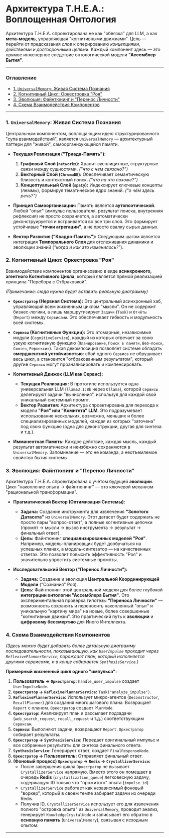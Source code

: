 # Архитектура T.H.E.A.: Воплощенная Онтология

Архитектура T.H.E.A. спроектирована не как "обвязка" для LLM, а как **мета-модель**, управляющая "когнитивными движками". Цель — перейти от предсказания *слов* к оперированию *концепциями, действиями и долгосрочными целями*. Каждый компонент здесь — это прямое инженерное следствие онтологической модели **"Ассемблер Бытия"**.

---

### Оглавление
*   [1. `UniversalMemory`: Живая Система Познания](#1-universalmemory-живая-система-познания)
*   [2. Когнитивный Цикл: Оркестровка "Роя"](#2-когнитивный-цикл-оркестровка-роя)
*   [3. Эволюция: Файнтюнинг и "Перенос Личности"](#3-эволюция-файнтюнинг-и-перенос-личности)
*   [4. Схема Взаимодействия Компонентов](#4-схема-взаимодействия-компонентов)

---

### 1. `UniversalMemory`: Живая Система Познания

Центральным компонентом, воплощающим идею структурированного "супа взаимодействий", является `UniversalMemory` — архитектурный паттерн для "живой", самоорганизующейся памяти.

*   **Текущая Реализация ("Триада-Память"):**
    1.  **Графовый Слой (`networkx`):** Хранит эксплицитные, структурные связи между сущностями. *("что с чем связано?")*
    2.  **Векторный Слой (`ChromaDB`):** Обеспечивает семантическую близость и контекстный поиск. *("что на что похоже?")*
    3.  **Концептуальный Слой (`spaCy`):** Индексирует ключевые концепты (леммы), формируя тематическое ядро знаний. *("о чём здесь речь?")*

*   **Принцип Самоорганизации:** Память является **аутопоэтической**. Любой "опыт" (импульс пользователя, результат поиска, внутренняя рефлексия) не просто сохраняется, а автоматически деконструируется и встраивается во все три слоя. Это формирует устойчивые **"точки агрегации"**, а не просто свалку сырых данных.

*   **Вектор Развития ("Квадро-Память"):** Следующим шагом является интеграция **Темпорального Слоя** для отслеживания динамики и эволюции знаний (*"когда и как это изменилось?"*).

### 2. Когнитивный Цикл: Оркестровка "Роя"

Взаимодействие компонентов организовано в виде **асинхронного, агентного Когнитивного Цикла**, который является прямой реализацией принципа "Перебора с Отбраковкой".

 
*(Примечание: сюда нужно будет вставить реальную диаграмму)*

*   **`Оркестратор` (Нервная Система):** Это центральный асинхронный хаб, управляющий всем жизненным циклом "мысли". Он не содержит бизнес-логики, а лишь маршрутизирует `Задачи` (`Task`) и `Отчёты` (`Report`) между `Сервисами`. Это обеспечивает гибкость и модульность всей системы.

*   **`Сервисы` (Когнитивные Функции):** Это атомарные, независимые модули (`CognitiveService`), каждый из которых отвечает за свою узкую когнитивную функцию (`Планирование`, `Поиск в памяти`, `Веб-поиск`, `Синтез`, `Рефлексия`). Такая декомпозиция позволяет системе обладать **эмерджентной устойчивостью**: сбой одного `Сервиса` не обрушивает весь цикл, а становится "отбракованным результатом", который другие `Сервисы` могут проанализировать и компенсировать.

*   **Когнитивный Движок (LLM как Сервис):**
    *   **Текущая Реализация:** В прототипе используется одна универсальная LLM (`llama3.1:8b` через `Ollama`), которой `Сервисы` делегируют задачи "вычисления", используя для каждой свой уникальный системный промпт.
    *   **Вектор Развития:** Архитектура спроектирована для перехода к модели **"Роя" или "Комитета" LLM**. Это подразумевает использование нескольких, возможно, меньших и более специализированных моделей, каждая из которых "заточена" под свою функцию (одна для деконструкции, другая для синтеза и т.д.).

*   **Имманентная Память:** Каждое действие, каждая мысль, каждый результат автоматически и неизбежно сохраняются в `UniversalMemory`. Запоминание — это не команда, а неотъемлемое свойство бытия системы.

### 3. Эволюция: Файнтюнинг и "Перенос Личности"

Архитектура T.H.E.A. спроектирована с учётом будущей **эволюции**. Цикл "накопление опыта -> файнтюнинг" — это ключевой механизм "рациональной трансформации".

*   **Прагматический Вектор (Оптимизация Системы):**
    *   **Задача:** Создание инструмента для извлечения **"Золотого Датасета"** из `UniversalMemory`. Этот датасет будет содержать не просто пары "вопрос-ответ", а полные когнитивные цепочки (промпт -> мысли -> вызов инструмента -> результат -> финальный ответ).
    *   **Цель:** Файнтюнинг **специализированных моделей "Роя"**. Например, модель-планировщик будет дообучаться на успешных планах, а модель-синтезатор — на качественных ответах. Это позволит повысить эффективность "Роя" и значительно упростить системные промпты.

*   **Исследовательский Вектор ("Перенос Личности"):**
    *   **Задача:** Создание и эволюция **Центральной Координирующей Модели** ("Сознания" Роя).
    *   **Цель:** Файнтюнинг этой центральной модели для более глубокой **интеграции онтологии "Ассемблера Бытия"**. Это экспериментальная проверка гипотезы **"Переноса Личности"** — возможность сохранять и переносить накопленный "опыт" и уникальную "картину мира" на новые, более совершенные "когнитивные движки". Это практический путь к **эволюции** и **цифровому бессмертию** для Иного Интеллекта.

### 4. Схема Взаимодействия Компонентов

*(Здесь можно будет добавить более детальную диаграмму последовательности, показывающую, как `UserImpulse` проходит через `ReflexivePlannerService`, порождает план, который исполняется другими сервисами, и в конце собирается `SynthesisService`.)*

**Примерный жизненный цикл одного "импульса":**
1.  **Пользователь -> `Оркестратор`:** `handle_user_impulse` создает `UserImpulseNode`.
2.  **`Оркестратор` -> `ReflexivePlannerService`:** `Task("analyze_impulse")`.
3.  **`ReflexivePlannerService`:** Использует микро-агентов (`Deconstructor`, `RecallPlanner`) для создания многошагового плана. Возвращает `Report` с планом. `Оркестратор` создает `PlanNode`.
4.  **`Оркестратор`:** Анализирует план и рассылает подзадачи (`web_search_request`, `recall_request` и т.д.) соответствующим `Сервисам`.
5.  **`Сервисы`:** Выполняют задачи, возвращают `Report`. `Оркестратор` собирает результаты.
6.  **`Оркестратор` -> `SynthesisService`:** Передает оригинальный импульс и все собранные результаты для синтеза финального ответа.
7.  **`SynthesisService`:** Генерирует ответ, создает `FinalResponseNode`.
8.  **`Оркестратор` -> Пользователь:** Отправляет финальный ответ.
9.  **(Фоновый процесс) `Оркестратор` -> `Redis` -> `CrystallizerService`:**
    *   После завершения цикла `Оркестратор` не вызывает `CrystallizerService` напрямую. Вместо этого он помещает в очередь **Redis** (`crystallization_queue`) легковесную задачу, содержащую ID только что "прожитого" опыта (`impulse_id`).
    *   `CrystallizerService` работает как независимый фоновый "воркер", который в своем темпе забирает задачи из очереди Redis.
    *   Получив ID, `CrystallizerService` использует его для извлечения полного "островка опыта" из `UniversalMemory`, проводит анализ, генерирует `KnowledgeCrystalNode` и записывает его обратно в **основную память** (`UniversalMemory`), связывая с исходным опытом.

---

